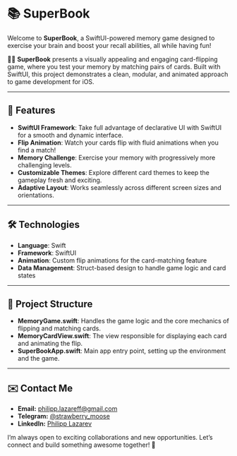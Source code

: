 # 📚 SuperBook

Welcome to **SuperBook**, a SwiftUI-powered memory game designed to exercise your brain and boost your recall abilities, all while having fun!

🧠💡 **SuperBook** presents a visually appealing and engaging card-flipping game, where you test your memory by matching pairs of cards. Built with SwiftUI, this project demonstrates a clean, modular, and animated approach to game development for iOS.

---

## 🚀 Features

- **SwiftUI Framework**: Take full advantage of declarative UI with SwiftUI for a smooth and dynamic interface.
- **Flip Animation**: Watch your cards flip with fluid animations when you find a match!
- **Memory Challenge**: Exercise your memory with progressively more challenging levels.
- **Customizable Themes**: Explore different card themes to keep the gameplay fresh and exciting.
- **Adaptive Layout**: Works seamlessly across different screen sizes and orientations.

---

## 🛠️ Technologies

- **Language**: Swift
- **Framework**: SwiftUI
- **Animation**: Custom flip animations for the card-matching feature
- **Data Management**: Struct-based design to handle game logic and card states

---

## 📂 Project Structure

- **MemoryGame.swift**: Handles the game logic and the core mechanics of flipping and matching cards.
- **MemoryCardView.swift**: The view responsible for displaying each card and animating the flip.
- **SuperBookApp.swift**: Main app entry point, setting up the environment and the game.

---
## ✉️ **Contact Me**
- **Email:** philipp.lazareff@gmail.com
- **Telegram:** [@strawberry_moose](https://t.me/strawberry_moose)
- **LinkedIn:** [Philipp Lazarev](https://www.linkedin.com/in/philipp-lazarev-782b14167/)

I’m always open to exciting collaborations and new opportunities. Let’s connect and build something awesome together! 🚀
